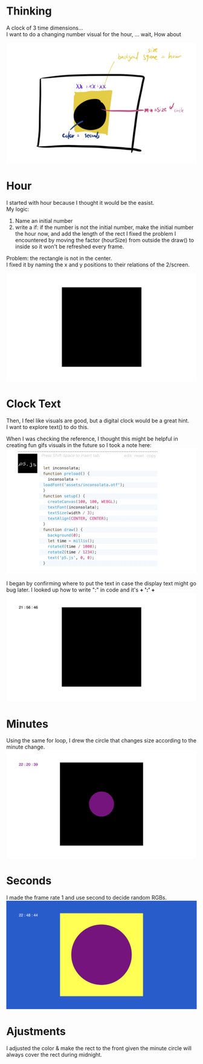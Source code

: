 # Thinking
A clock of 3 time dimensions...  
I want to do a changing number visual for the hour, ... wait, How about 

![image description](./1.jpg)

# Hour
I started with hour because I thought it would be the easist.  
My logic:  
1. Name an initial number
2. write a if: if the number is not the initial number, make the initial number the hour now, and add the length of the rect
I fixed the problem I encountered by moving the factor (hourSize) from outside the draw() to inside so it won't be refreshed every frame.   

Problem: the rectangle is not in the center.  
I fixed it by naming the x and y positions to their relations of the 2/screen.   

![image description](./2.png)


# Clock Text
Then, I feel like visuals are good, but a digital clock would be a great hint.   
I want to explore text() to do this.  

When I was checking the reference, I thought this might be helpful in creating fun gifs visuals in the future so I took a note here:  
![image description](./3.png)

I began by confirming where to put the text in case the display text might go bug later. 
I looked up how to write ":" in code and it's **+ ':' +**
![image description](./4.png)

# Minutes
Using the same for loop, I drew the circle that changes size according to the minute change. 
![image description](./5.png)

# Seconds
I made the frame rate 1 and use second to decide random RGBs.  
![image description](./6.png)



# Ajustments
I adjusted the color & make the rect to the front given the minute circle will always cover the rect during midnight. 